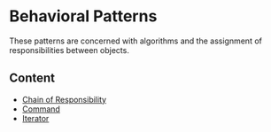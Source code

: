 # Behavioral Patterns

These patterns are concerned with algorithms and the assignment of responsibilities between objects.

## Content

* [Chain of Responsibility](chain-of-responsibility)
* [Command](command)
* [Iter­a­tor](iter­a­tor)
